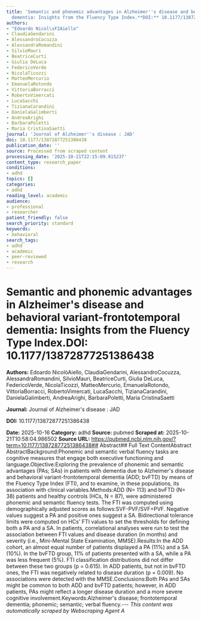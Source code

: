 ```yaml
---
title: 'Semantic and phonemic advantages in Alzheimer''s disease and behavioral variant-frontotemporal
  dementia: Insights from the Fluency Type Index.**DOI:** 10.1177/13872877251386438'
authors:
- "Edoardo Nicol\xF2Aiello"
- ClaudiaGendarini
- AlessandroCocuzza
- AlessandraRomandini
- SilvioMauri
- BeatriceCurti
- Giulia DeLuca
- FedericoVerde
- NicolaTicozzi
- MatteoMercurio
- EmanuelaRotondo
- VittoriaBorracci
- RobertoVimercati
- LucaSacchi
- TizianaCarandini
- DanielaGalimberti
- AndreaArighi
- BarbaraPoletti
- Maria CristinaSaetti
journal: 'Journal of Alzheimer''s disease : JAD'
doi: 10.1177/13872877251386438
publication_date: ''
source: Processed from scraped content
processing_date: '2025-10-21T22:15:09.915237'
content_type: research_paper
conditions:
- adhd
topics: []
categories:
- adhd
reading_level: academic
audience:
- professional
- researcher
patient_friendly: false
search_priority: standard
keywords:
- behavioral
search_tags:
- adhd
- academic
- peer-reviewed
- research
---
```


# Semantic and phonemic advantages in Alzheimer's disease and behavioral variant-frontotemporal dementia: Insights from the Fluency Type Index.**DOI:** 10.1177/13872877251386438

**Authors:** Edoardo NicolòAiello, ClaudiaGendarini, AlessandroCocuzza, AlessandraRomandini, SilvioMauri, BeatriceCurti, Giulia DeLuca, FedericoVerde, NicolaTicozzi, MatteoMercurio, EmanuelaRotondo, VittoriaBorracci, RobertoVimercati, LucaSacchi, TizianaCarandini, DanielaGalimberti, AndreaArighi, BarbaraPoletti, Maria CristinaSaetti

**Journal:** Journal of Alzheimer's disease : JAD

**DOI:** 10.1177/13872877251386438

**Date:** 2025-10-16
**Category:** adhd
**Source:** pubmed
**Scraped at:** 2025-10-21T10:58:04.986502
**Source URL:** https://pubmed.ncbi.nlm.nih.gov/?term=10.1177/13872877251386438## Abstract## Full Text ContentAbstract AbstractBackground:Phonemic and semantic verbal fluency tasks are cognitive measures that engage both executive functioning and language.Objective:Exploring the prevalence of phonemic and semantic advantages (PAs; SAs) in patients with dementia due to Alzheimer's disease and behavioral variant-frontotemporal dementia (ADD; bvFTD) by means of the Fluency Type Index (FTI), and to examine, in these populations, its association with clinical variables.Methods:ADD (N= 113) and bvFTD (N= 38) patients and healthy controls (HCs, N = 87), were administered phonemic and semantic fluency tests. The FTI was computed using demographically adjusted scores as follows:SVF-PVF/SVF+PVF. Negative values suggest a PA and positive ones suggest a SA. Bidirectional tolerance limits were computed on HCs' FTI values to set the thresholds for defining both a PA and a SA. In patients, correlational analyses were run to test the association between FTI values and disease duration (in months) and severity (i.e., Mini-Mental State Examination, MMSE).Results:In the ADD cohort, an almost equal number of patients displayed a PA (11%) and a SA (10%). In the bvFTD group, 11% of patients presented with a SA, while a PA was less frequent (5%). FTI classification distributions did not differ between these two groups (p = 0.615). In ADD patients, but not in bvFTD ones, the FTI was negatively related to disease duration (p = 0.009). No associations were detected with the MMSE.Conclusions:Both PAs and SAs might be common to both ADD and bvFTD patients; however, in ADD patients, PAs might reflect a longer disease duration and a more severe cognitive involvement.Keywords:Alzheimer's disease; frontotemporal dementia; phonemic; semantic; verbal fluency.---
*This content was automatically scraped by Webscraping Agent A*